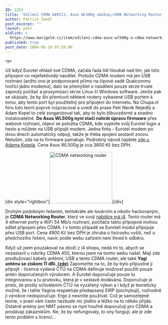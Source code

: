 ```yaml
---
ID: 1253
title: 'Sdílení CDMA &#8211; Asus WL500g a&nbsp;CDMA Networking Router a&nbsp;CDMA antény'
author: Patrick Zandl
post_excerpt: ""
layout: post
oldlink: >
  https://www.marigold.cz/item/sdileni-cdma-asus-wl500g-a-cdma-networking-router-a-cdma-anteny
published: true
post_date: 2004-08-16 07:10:00
---
```

	<p>
Už když Eurotel ohlásil své CDMA, začala řada lidí hloubat nad tím, jak toto připojení co nejefektivněji nasdílet. Protože CDMA modem má jen USB rozhraní (anžto ono je podporované přímo na čipové sadě Qualcommu tvořící jádro modemu), dalo se přemýšlet o nasdílení pouze skrze trvale zapnutý počítač a proxymizaci skrze Linux či Windows software. Jenže pak se ukázalo, že by šlo přemluvit některé routery vybavené USB portem k tomu, aby tento port byl použitelný pro připojení do internetu. Na Chupa.nl fóru tuto teorii poprvé rozpracoval a uvedl do praxe Petr Neník Nejedlý a Adam Kopel to celé zorganizoval tak, aby to bylo blbuvzdorné a snadno instalovatelné. <strong>Do Asus WL500g nyní stačí nahrát úpravu firmware</strong> přes webové rozhraní, objeví se položka CDMA, kde vyplníte svůj Eurotel login a heslo a můžete na USB připojit modem. Jedna finta - Eurotel modem po dvou dnech automaticky odpojí, takže je třeba spojení sestavit znovu. Netuším, zda na to firmware pamatuje. Podrobný návod najdete <a href="http://www.koppel.cz/cdmawifi/">zde u Adama Kopela</a>. Cena Asus WL500g je cca 3800 Kč bez DPH.</p>
<div class="rightbox">[div style="rightbox"]<img src="/wp-content/uploads/20040816-cdma-router.jpg" alt="CDMA networking router" width="200" height="164" />[/div]</div><p>
Druhým podobným řešením, tentokráte ale továrním a nikoliv hackovaným, je <strong>CDMA Networking Router</strong>, který ve svojí <a href="http://www.i4shop.net/cz/iObchod/Catalog.asp?ca=1624&amp;it=9132">nabídce má i4</a>. Tento router má 4 ethernet porty a WiFi 54 Mb/s rozhraní, počítače takto připojené mohou sdílet připojení přes CDMA. I v tomto případě se Eurotelí modul připojuje přes USB port. Cena 4900 Kč bez DPH je zhruba o tisícovku vyšší, než u předchozího řešení, navíc podle webu zařízení není ihned k odběru. </p>
<p>
Když už jsem pouzakoval na zboží z i4 shopu, nedá mi to, abych se nezastavil u rubriky CDMA 450, kterou jsem na tomto webu našel. Mají zde prodlužovací kabely anténní, USB a tento CDMA router, ale také <strong>Yagi anténu se ziskem 11 dBi.<a href="http://www.i4shop.net/cz/iObchod/Catalog.asp?ca=1624&amp;it=9131"> (zde)</a></strong> Zapomeňte na to, že by bylo přípustné ji připojit - licence vydaná ČTÚ na CDMA definuje možnost použití pouze antén doporučených výrobcem. A Eurotel doporučuje pouze tu integrovanou a tu prutovku, která je v sestavě dodávána. Doporučuje je proto, že prošly schválením ČTÚ na vyzářený výkon a i když je teoreticky možné, že i tahle Yagina respektuje předepsaný EIRP (pochybuji), rozhodně ji výrobce nedoporučuje. Ergo ji nesmíte používat. Což je samozřejmě teorie, v praxi vám často nezbude nic jiného a těžko na to někdo přijde. Ostatně antény pro NMT pásmo se nyní houfně doporučují pro CDMA a prodávají zákazníkům. Ne, že by nefungovaly, to ony fungují, ale je zde tento problém s licencí...</p>
